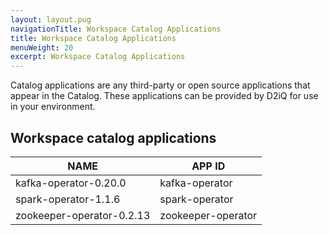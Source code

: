 ```yaml
---
layout: layout.pug
navigationTitle: Workspace Catalog Applications
title: Workspace Catalog Applications
menuWeight: 20
excerpt: Workspace Catalog Applications
---
```

<!-- TODO: settle down the link target to custom applications -->
Catalog applications are any third-party or open source applications that appear in the Catalog. These applications can be provided by D2iQ for use in your environment.

## Workspace catalog applications

| NAME                          | APP ID                |
| ----------------------------- | --------------------- |
| kafka-operator-0.20.0         | kafka-operator        |
| spark-operator-1.1.6          | spark-operator        |
| zookeeper-operator-0.2.13     | zookeeper-operator    |

